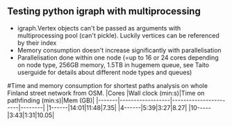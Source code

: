 ## Testing python igraph with multiprocessing

* igraph.Vertex objects can't be passed as arguments with multiprocessing pool (can't pickle). Luckily vertices can be referenced by their index
* Memory consumption doesn't increase significantly with parallelisation
* Parallelisation done within one node (=up to 16 or 24 cores depending on node type, 256GB memory, 1.5TB in hugemem queue, see Taito userguide for details about different node types and queues)

#Time and memory consumption for shortest paths analysis on whole Finland street network from OSM.
|Cores	|Wall clock (min:s)|Time on pathfinding (min:s)|Mem (GB)|
|-------|------------------|-----------------------|--------|
|1------|14:01|11:48|7.35|
|4------|5:39|3:27|8.27|
|10-----|3:43|1:31|10.05|
